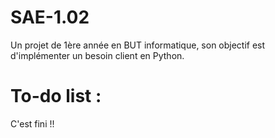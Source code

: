 # SAE-1.02
Un projet de 1ère année en BUT informatique, son objectif est d'implémenter un besoin client en Python.
# To-do list :
  C'est fini !!
